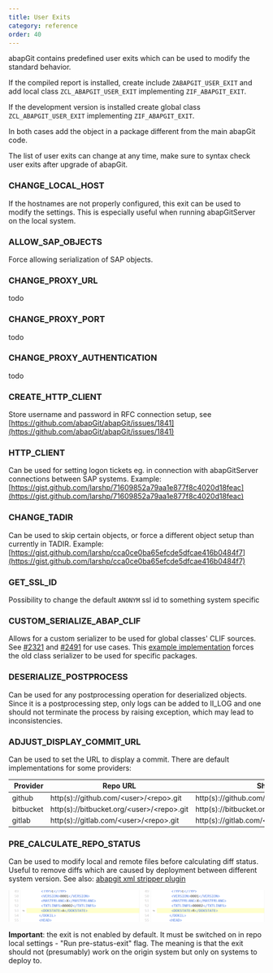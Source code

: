 ```yaml
---
title: User Exits
category: reference
order: 40
---
```


abapGit contains predefined user exits which can be used to modify the standard behavior.


If the compiled report is installed, create include `ZABAPGIT_USER_EXIT` and add local class `ZCL_ABAPGIT_USER_EXIT` implementing `ZIF_ABAPGIT_EXIT`.

If the development version is installed create global class `ZCL_ABAPGIT_USER_EXIT` implementing `ZIF_ABAPGIT_EXIT`.

In both cases add the object in a package different from the main abapGit code.

The list of user exits can change at any time, make sure to syntax check user exits after upgrade of abapGit.

### CHANGE_LOCAL_HOST
If the hostnames are not properly configured, this exit can be used to modify the settings.
This is especially useful when running abapGitServer on the local system.

### ALLOW_SAP_OBJECTS
Force allowing serialization of SAP objects.

### CHANGE_PROXY_URL
todo

### CHANGE_PROXY_PORT
todo

### CHANGE_PROXY_AUTHENTICATION
todo

### CREATE_HTTP_CLIENT
Store username and password in RFC connection setup, see [https://github.com/abapGit/abapGit/issues/1841](https://github.com/abapGit/abapGit/issues/1841)

### HTTP_CLIENT
Can be used for setting logon tickets eg. in connection with abapGitServer connections between SAP systems.
Example: [https://gist.github.com/larshp/71609852a79aa1e877f8c4020d18feac](https://gist.github.com/larshp/71609852a79aa1e877f8c4020d18feac)

### CHANGE_TADIR
Can be used to skip certain objects, or force a different object setup than currently in TADIR.
Example: [https://gist.github.com/larshp/cca0ce0ba65efcde5dfcae416b0484f7](https://gist.github.com/larshp/cca0ce0ba65efcde5dfcae416b0484f7)

### GET_SSL_ID
Possibility to change the default `ANONYM` ssl id to something system specific

### CUSTOM_SERIALIZE_ABAP_CLIF
Allows for a custom serializer to be used for global classes' CLIF sources. See [#2321](https://github.com/abapGit/abapGit/issues/2321) and [#2491](https://github.com/abapGit/abapGit/pull/2491) for use cases.
This [example implementation](https://gist.github.com/flaiker/999c8165b89131608b05cd371529fef5) forces the old class serializer to be used for specific packages.

### DESERIALIZE_POSTPROCESS
Can be used for any postprocessing operation for deserialized objects. Since it is a postprocessing step, only logs can be added to II_LOG and one should not terminate the process by raising exception, which may lead to inconsistencies.

### ADJUST_DISPLAY_COMMIT_URL
Can be used to set the URL to display a commit. There are default implementations for some providers:

| Provider  | Repo URL | Show Commit URL |
|-----------|----------|-----------------|
| github    | http(s):\/\/github.com/<user\>/\<repo\>.git    | http(s):\/\/github.com/<user\>/\<repo\>/commit/<sha1\>     |
| bitbucket | http(s):\/\/bitbucket.org/<user\>/\<repo\>.git | http(s):\/\/bitbucket.org/<user\>/\<repo\>/commits/<sha1\> |
| gitlab    | http(s):\/\/gitlab.com/<user\>/\<repo\>.git    | http(s):\/\/gitlab.com/\<user\>/\<repo\>/-/commit/<sha1\>  |

### PRE_CALCULATE_REPO_STATUS

Can be used to modify local and remote files before calculating diff status. Useful to remove diffs which are caused by deployment between different system version. See also: [abapgit xml stripper plugin](https://github.com/sbcgua/abapgit_xml_stripper_plugin)

![diff sample](./img/deployment_diff_difference_sample.png)

**Important**: the exit is not enabled by default. It must be switched on in repo local settings - "Run pre-status-exit" flag. The meaning is that the exit should not (presumably) work on the origin system but only on systems to deploy to.
